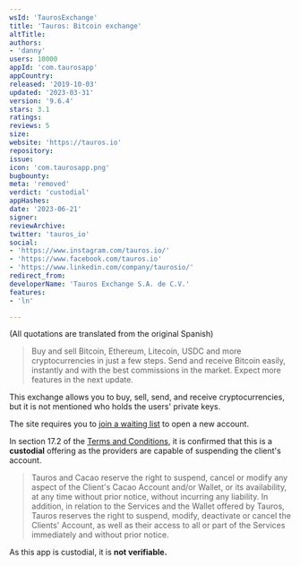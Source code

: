 ```yaml
---
wsId: 'TaurosExchange'
title: 'Tauros: Bitcoin exchange'
altTitle: 
authors:
- 'danny'
users: 10000
appId: 'com.taurosapp'
appCountry: 
released: '2019-10-03'
updated: '2023-03-31'
version: '9.6.4'
stars: 3.1
ratings: 
reviews: 5
size: 
website: 'https://tauros.io'
repository: 
issue: 
icon: 'com.taurosapp.png'
bugbounty: 
meta: 'removed'
verdict: 'custodial'
appHashes: 
date: '2023-06-21'
signer: 
reviewArchive: 
twitter: 'tauros_io'
social:
- 'https://www.instagram.com/tauros.io/'
- 'https://www.facebook.com/tauros.io'
- 'https://www.linkedin.com/company/taurosio/'
redirect_from: 
developerName: 'Tauros Exchange S.A. de C.V.'
features:
- 'ln'

---
```


(All quotations are translated from the original Spanish)

> Buy and sell Bitcoin, Ethereum, Litecoin, USDC and more cryptocurrencies in just a few steps. Send and receive Bitcoin easily, instantly and with the best commissions in the market. Expect more features in the next update.

This exchange allows you to buy, sell, send, and receive cryptocurrencies, but it is not mentioned who holds the users' private keys.

The site requires you to [join a waiting list](https://tauros.io/signup) to open a new account.

In section 17.2 of the [Terms and Conditions](https://tauros.io/terms), it is confirmed that this is a **custodial** offering as the providers are capable of suspending the client's account.

> Tauros and Cacao reserve the right to suspend, cancel or modify any aspect of the Client's Cacao Account and/or Wallet, or its availability, at any time without prior notice, without incurring any liability. In addition, in relation to the Services and the Wallet offered by Tauros, Tauros reserves the right to suspend, modify, deactivate or cancel the Clients' Account, as well as their access to all or part of the Services immediately and without prior notice. 

As this app is custodial, it is **not verifiable.**

